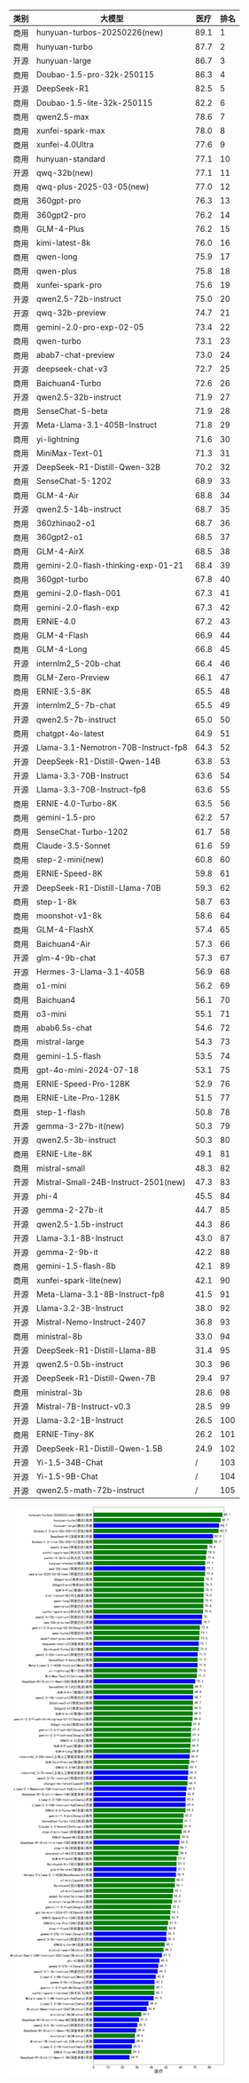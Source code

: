 
| 类别 | 大模型                         | 医疗 | 排名 |
|-----|------------------------------|---------|----|
|商用|hunyuan-turbos-20250226(new)|89.1|1|
|商用|hunyuan-turbo|87.7|2|
|开源|hunyuan-large|86.7|3|
|商用|Doubao-1.5-pro-32k-250115|86.3|4|
|开源|DeepSeek-R1|82.5|5|
|商用|Doubao-1.5-lite-32k-250115|82.2|6|
|商用|qwen2.5-max|78.6|7|
|商用|xunfei-spark-max|78.0|8|
|商用|xunfei-4.0Ultra|77.6|9|
|商用|hunyuan-standard|77.1|10|
|开源|qwq-32b(new)|77.1|11|
|商用|qwq-plus-2025-03-05(new)|77.0|12|
|商用|360gpt-pro|76.3|13|
|商用|360gpt2-pro|76.2|14|
|商用|GLM-4-Plus|76.2|15|
|商用|kimi-latest-8k|76.0|16|
|商用|qwen-long|75.9|17|
|商用|qwen-plus|75.8|18|
|商用|xunfei-spark-pro|75.6|19|
|开源|qwen2.5-72b-instruct|75.0|20|
|开源|qwq-32b-preview|74.7|21|
|商用|gemini-2.0-pro-exp-02-05|73.4|22|
|商用|qwen-turbo|73.1|23|
|商用|abab7-chat-preview|73.0|24|
|开源|deepseek-chat-v3|72.7|25|
|商用|Baichuan4-Turbo|72.6|26|
|开源|qwen2.5-32b-instruct|71.9|27|
|商用|SenseChat-5-beta|71.9|28|
|开源|Meta-Llama-3.1-405B-Instruct|71.8|29|
|商用|yi-lightning|71.6|30|
|商用|MiniMax-Text-01|71.3|31|
|开源|DeepSeek-R1-Distill-Qwen-32B|70.2|32|
|商用|SenseChat-5-1202|68.9|33|
|商用|GLM-4-Air|68.8|34|
|开源|qwen2.5-14b-instruct|68.7|35|
|商用|360zhinao2-o1|68.7|36|
|商用|360gpt2-o1|68.5|37|
|商用|GLM-4-AirX|68.5|38|
|商用|gemini-2.0-flash-thinking-exp-01-21|68.4|39|
|商用|360gpt-turbo|67.8|40|
|商用|gemini-2.0-flash-001|67.3|41|
|商用|gemini-2.0-flash-exp|67.3|42|
|商用|ERNIE-4.0|67.2|43|
|商用|GLM-4-Flash|66.9|44|
|商用|GLM-4-Long|66.8|45|
|开源|internlm2_5-20b-chat|66.4|46|
|商用|GLM-Zero-Preview|66.1|47|
|商用|ERNIE-3.5-8K|65.5|48|
|开源|internlm2_5-7b-chat|65.5|49|
|开源|qwen2.5-7b-instruct|65.0|50|
|商用|chatgpt-4o-latest|64.9|51|
|开源|Llama-3.1-Nemotron-70B-Instruct-fp8|64.3|52|
|开源|DeepSeek-R1-Distill-Qwen-14B|63.8|53|
|开源|Llama-3.3-70B-Instruct|63.6|54|
|开源|Llama-3.3-70B-Instruct-fp8|63.6|55|
|商用|ERNIE-4.0-Turbo-8K|63.5|56|
|商用|gemini-1.5-pro|62.2|57|
|商用|SenseChat-Turbo-1202|61.7|58|
|商用|Claude-3.5-Sonnet|61.6|59|
|商用|step-2-mini(new)|60.8|60|
|商用|ERNIE-Speed-8K|59.8|61|
|开源|DeepSeek-R1-Distill-Llama-70B|59.3|62|
|商用|step-1-8k|58.7|63|
|商用|moonshot-v1-8k|58.6|64|
|商用|GLM-4-FlashX|57.4|65|
|商用|Baichuan4-Air|57.3|66|
|开源|glm-4-9b-chat|57.3|67|
|开源|Hermes-3-Llama-3.1-405B|56.9|68|
|商用|o1-mini|56.2|69|
|商用|Baichuan4|56.1|70|
|商用|o3-mini|55.1|71|
|商用|abab6.5s-chat|54.6|72|
|商用|mistral-large|54.3|73|
|商用|gemini-1.5-flash|53.5|74|
|商用|gpt-4o-mini-2024-07-18|53.1|75|
|商用|ERNIE-Speed-Pro-128K|52.9|76|
|商用|ERNIE-Lite-Pro-128K|51.5|77|
|商用|step-1-flash|50.8|78|
|开源|gemma-3-27b-it(new)|50.3|79|
|开源|qwen2.5-3b-instruct|50.3|80|
|商用|ERNIE-Lite-8K|49.1|81|
|商用|mistral-small|48.3|82|
|开源|Mistral-Small-24B-Instruct-2501(new)|47.3|83|
|开源|phi-4|45.5|84|
|开源|gemma-2-27b-it|44.7|85|
|开源|qwen2.5-1.5b-instruct|44.3|86|
|开源|Llama-3.1-8B-Instruct|43.0|87|
|开源|gemma-2-9b-it|42.2|88|
|商用|gemini-1.5-flash-8b|42.1|89|
|商用|xunfei-spark-lite(new)|42.1|90|
|开源|Meta-Llama-3.1-8B-Instruct-fp8|41.5|91|
|开源|Llama-3.2-3B-Instruct|38.0|92|
|开源|Mistral-Nemo-Instruct-2407|36.8|93|
|商用|ministral-8b|33.0|94|
|开源|DeepSeek-R1-Distill-Llama-8B|31.4|95|
|开源|qwen2.5-0.5b-instruct|30.3|96|
|开源|DeepSeek-R1-Distill-Qwen-7B|29.4|97|
|商用|ministral-3b|28.6|98|
|开源|Mistral-7B-Instruct-v0.3|28.5|99|
|开源|Llama-3.2-1B-Instruct|26.5|100|
|商用|ERNIE-Tiny-8K|26.2|101|
|开源|DeepSeek-R1-Distill-Qwen-1.5B|24.9|102|
|开源|Yi-1.5-34B-Chat|/|103|
|开源|Yi-1.5-9B-Chat|/|104|
|开源|qwen2.5-math-72b-instruct|/|105|


![lin](../pic/医疗.png)
